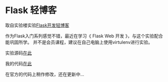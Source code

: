 # Flask 轻博客

取自实验楼实验[Flask开发轻博客](https://www.shiyanlou.com/courses/31)

作为Flask入门系列感觉不错，最近在学习《 Flask Web 开发 》，与这个实验配合能巩固所学。
并不是会员课程，建议在自己电脑上使用virtulenv进行实验。

实验源码[在此](http://git.shiyanlou.com/shiyanlou/flask-micblog)

我的代码[在此](https://github.com/jlshix/micblog)

在官方的代码上稍作修改，还在更新中...
